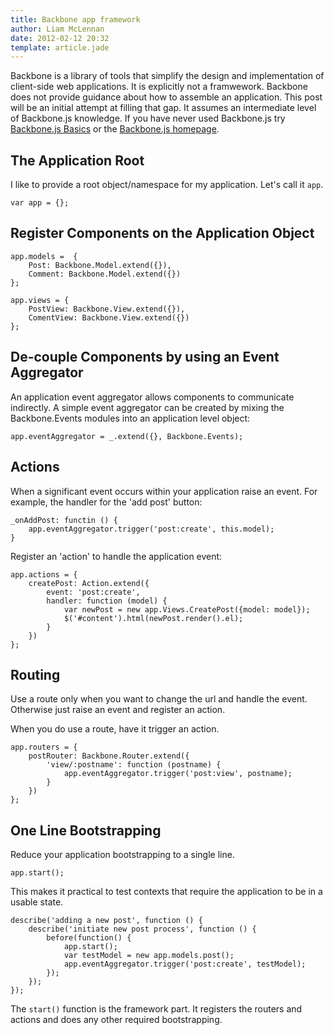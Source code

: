 ```yaml
---
title: Backbone app framework
author: Liam McLennan
date: 2012-02-12 20:32
template: article.jade
---
```


Backbone is a library of tools that simplify the design and implementation of client-side web applications. It is explicitly not a framwework. Backbone does not provide guidance about how to assemble an application. This post will be an initial attempt at filling that gap. It assumes an intermediate level of Backbone.js knowledge. If you have never used Backbone.js try [Backbone.js Basics](http://hackingon.net/post/Backbonejs-Basics.aspx) or the [Backbone.js homepage](http://backbonejs.org/).

The Application Root
--------------------

I like to provide a root object/namespace for my application. Let's call it `app`.

    var app = {};

Register Components on the Application Object
--------------------------------------------

    app.models =  {
        Post: Backbone.Model.extend({}),
        Comment: Backbone.Model.extend({})
    };

    app.views = {
        PostView: Backbone.View.extend({}),
        ComentView: Backbone.View.extend({})
    };

De-couple Components by using an Event Aggregator
-----------------------------------------------

An application event aggregator allows components to communicate indirectly. A simple event aggregator can be created by mixing the Backbone.Events modules into an application level object:

    app.eventAggregator = _.extend({}, Backbone.Events);

Actions
-------

When a significant event occurs within your application raise an event. For example, the handler for the 'add post' button:

    _onAddPost: functin () {
        app.eventAggregator.trigger('post:create', this.model);
    }

Register an 'action' to handle the application event:

    app.actions = {
        createPost: Action.extend({
            event: 'post:create',
            handler: function (model) {
                var newPost = new app.Views.CreatePost({model: model});
                $('#content').html(newPost.render().el);
            }
        })
    };

Routing
-------

Use a route only when you want to change the url and handle the event. Otherwise just raise an event and register an action.

When you do use a route, have it trigger an action. 

    app.routers = {
        postRouter: Backbone.Router.extend({
            'view/:postname': function (postname) {
                app.eventAggregator.trigger('post:view', postname);
            }
        })
    };

One Line Bootstrapping
----------------------

Reduce your application bootstrapping to a single line.

    app.start();

This makes it practical to test contexts that require the application to be in a usable state.

    describe('adding a new post', function () {
        describe('initiate new post process', function () {
            before(function() {
                app.start();
                var testModel = new app.models.post();
                app.eventAggregator.trigger('post:create', testModel);
            });
        });
    });

The `start()` function is the framework part. It registers the routers and actions and does any other required bootstrapping. 